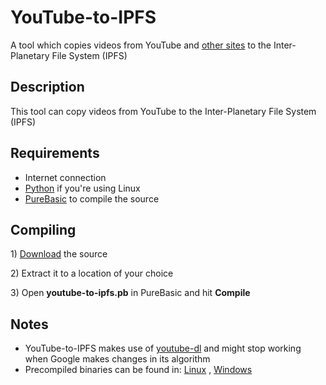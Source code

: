# YouTube-to-IPFS
A tool which copies videos from YouTube and <a href="https://ytdl-org.github.io/youtube-dl/supportedsites.html">other sites</a> to the Inter-Planetary File System (IPFS)

<h2>Description</h2>
<p>This tool can copy videos from YouTube to the Inter-Planetary File System (IPFS)</p>

<h2>Requirements</h2>
<ul>
<li>Internet connection</li>
<li><a href="https://www.python.org/">Python</a> if you're using Linux</li>
<li><a href="https://www.purebasic.com/">PureBasic</a> to compile the source</li>
  
</ul>

<h2>Compiling</h2>
<p> 1) <a href="https://github.com/99fk/YouTube-to-IPFS/archive/master.zip">Download</a> the source</p>
<p> 2) Extract it to a location of your choice</p>
<p> 3) Open <b>youtube-to-ipfs.pb</b> in PureBasic and hit <b>Compile</b></p>

<h2>Notes</h2>

<ul>
<li>YouTube-to-IPFS makes use of <a href="https://ytdl-org.github.io/youtube-dl/index.html">youtube-dl</a> and might stop working when Google makes changes in its algorithm </li>
<li>Precompiled binaries can be found in: <a href="https://github.com/99fk/YouTube-to-IPFS/tree/master/Linux">Linux</a> , <a href="https://github.com/99fk/YouTube-to-IPFS/tree/master/Windows">Windows</a> </li>
</ul>
